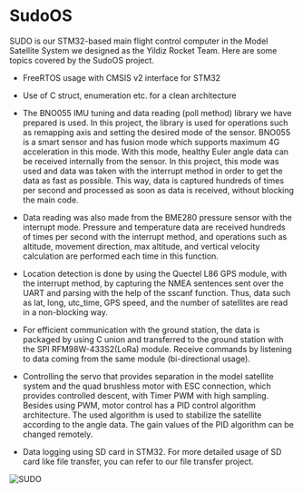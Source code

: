 # SudoOS

SUDO is our STM32-based main flight control computer in the Model Satellite System we designed as the Yildiz Rocket Team. Here are some topics covered by the SudoOS project.
 
- FreeRTOS usage with CMSIS v2 interface for STM32
 
- Use of C struct, enumeration etc. for a clean architecture
 
- The BNO055 IMU tuning and data reading (poll method) library we have prepared is used. In this project, the library is used for operations such as remapping axis and setting the desired mode of the sensor. BNO055 is a smart sensor and has fusion mode which supports maximum 4G acceleration in this mode. With this mode, healthy Euler angle data can be received internally from the sensor. In this project, this mode was used and data was taken with the interrupt method in order to get the data as fast as possible. This way, data is captured hundreds of times per second and processed as soon as data is received, without blocking the main code.
 
- Data reading was also made from the BME280 pressure sensor with the interrupt mode. Pressure and temperature data are received hundreds of times per second with the interrupt method, and operations such as altitude, movement direction, max altitude, and vertical velocity calculation are performed each time in this function.
 
- Location detection is done by using the Quectel L86 GPS module, with the interrupt method, by capturing the NMEA sentences sent over the UART and parsing with the help of the sscanf function. Thus, data such as lat, long, utc_time, GPS speed, and the number of satellites are read in a non-blocking way.
 
- For efficient communication with the ground station, the data is packaged by using C union and transferred to the ground station with the SPI RFM98W-433S2(LoRa) module. Receive commands by listening to data coming from the same module (bi-directional usage).
 
- Controlling the servo that provides separation in the model satellite system and the quad brushless motor with ESC connection, which provides controlled descent, with Timer PWM with high sampling. Besides using PWM, motor control has a PID control algorithm architecture. The used algorithm is used to stabilize the satellite according to the angle data. The gain values of the PID algorithm can be changed remotely.

- Data logging using SD card in STM32. For more detailed usage of SD card like file transfer, you can refer to our file transfer project.

![SUDO](https://i.hizliresim.com/nlzlmui.jpg)
